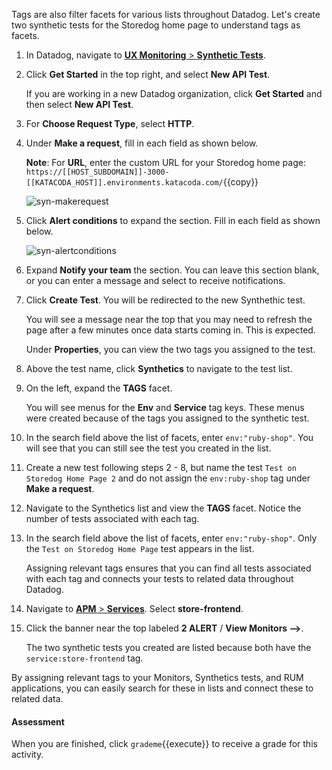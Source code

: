 Tags are also filter facets for various lists throughout Datadog. Let's create two synthetic tests for the Storedog home page to understand tags as facets.  

1. In Datadog, navigate to <a href="https://app.datadoghq.com/synthetics/list" target="_datadog">**UX Monitoring** > **Synthetic Tests**</a>.

2. Click **Get Started** in the top right, and select **New API Test**. <p> If you are working in a new Datadog organization, click **Get Started** and then select **New API Test**.

3. For **Choose Request Type**, select **HTTP**.

4. Under **Make a request**, fill in each field as shown below. <p> **Note**: For **URL**, enter the custom URL for your Storedog home page: `https://[[HOST_SUBDOMAIN]]-3000-[[KATACODA_HOST]].environments.katacoda.com/`{{copy}} <p>![syn-makerequest](apptagging/assets/syn-makerequest.png)

5. Click **Alert conditions** to expand the section. Fill in each field as shown below. <p>![syn-alertconditions](apptagging/assets/syn-alertconditions.png)

6. Expand **Notify your team** the section. You can leave this section blank, or you can enter a message and select to receive notifications.

7. Click **Create Test**. You will be redirected to the new Synthethic test. <p> You will see a message near the top that you may need to refresh the page after a few minutes once data starts coming in. This is expected. <p> Under **Properties**, you can view the two tags you assigned to the test.

8. Above the test name, click **Synthetics** to navigate to the test list.

9. On the left, expand the **TAGS** facet. <p>You will see menus for the **Env** and **Service** tag keys. These menus were created because of the tags you assigned to the synthetic test.

10. In the search field above the list of facets, enter `env:"ruby-shop"`. You will see that you can still see the test you created in the list.

11. Create a new test following steps 2 - 8, but name the test `Test on Storedog Home Page 2` and do not assign the `env:ruby-shop` tag under **Make a request**.

12. Navigate to the Synthetics list and view the **TAGS** facet. Notice the number of tests associated with each tag.

13.  In the search field above the list of facets, enter `env:"ruby-shop"`. Only the `Test on Storedog Home Page` test appears in the list.<p>Assigning relevant tags ensures that you can find all tests associated with each tag and connects your tests to related data throughout Datadog.

14. Navigate to <a href="https://app.datadoghq.com/apm/services" target="_datadog">**APM** > **Services**</a>. Select **store-frontend**.

15. Click the banner near the top labeled **2 ALERT** / **View Monitors -->**. <p>The two synthetic tests you created are listed because both have the `service:store-frontend` tag.

By assigning relevant tags to your Monitors, Synthetics tests, and RUM applications, you can easily search for these in lists and connect these to related data. 

#### Assessment
When you are finished, click `grademe`{{execute}} to receive a grade for this activity. 